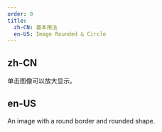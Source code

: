 ```yaml
---
order: 0
title:
  zh-CN: 基本用法
  en-US: Image Rounded & Circle
---
```


## zh-CN

单击图像可以放大显示。

## en-US

An image with a round border and rounded shape.